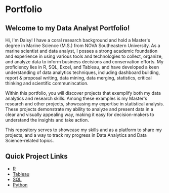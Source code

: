 # Portfolio
## Welcome to my Data Analyst Portfolio!

Hi, I'm Daisy! I have a coral research background and hold a Master's degree in Marine Science (M.S.) from NOVA Southeastern University.
As a  marine scientist and data analyst, I posses a strong academic foundation and experience in using various tools and technologies to collect, organize, and analyze data to inform business decisions and conservation efforts. My proficiency lies in R, SQL, Excel, and Tableau, and have developed a keen understanding of data analytics techniques, including dashboard building, report & proposal writing, data mining, data merging, statistics, critical thinking and scientific communincation.

Within this portfolio, you will discover projects that exemplify both my data analytics and research skills. Among these examples is my Master's research and other projects, showcasing my expertise in statistical analysis. These projects demonstrate my ability to analyze and present data in a clear and visually appealing way, making it easy for decision-makers to understand the insights and take action.

This repository serves to showcase my skills and as a platform to share my projects, and a way to track my progress in Data Analytics and Data Science-related topics.

## Quick Project Links
- [R](https://github.com/Dayponce/Projects/tree/main/THESIS%20Coral%20Research )
- [Tableau](https://public.tableau.com/views/BillboardHot1002013-2023/Dashboard1?:language=en-US&:display_count=n&:origin=viz_share_link)
- [SQL](https://github.com/Dayponce/Projects/blob/main/SQL/Analyzing%20Billboard%20Top%20100%20Songs%20(2013-2023)/SQL%20code)
- [Python](https://github.com/Dayponce/Projects/blob/main/Python/What%20and%20Where%20are%20the%20World's%20Oldest%20Businesses/notebook.ipynb)
